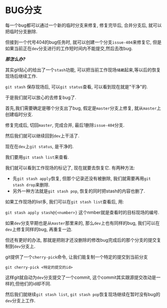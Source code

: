 # BUG分支

每一个bug都可以通过一个新的临时分支来修复, 修复完毕后, 合并分支后, 就可以把临时分支删除.

但接到一个代号404的bug任务时, 就可以创建一个分支`issue-404`来修复它, 但是如果当前正在`dev`分支进行的工作短时间内不能提交,然后去改bug.

***那怎么办?***

其实git贴心的给出了一个`stash`功能, 可以把当前工作现场`储藏`起来,等以后的恢复现场后继续工作.

`git stash` 保存现场后, 可以`git status`查看, 可以看到现在就是"干净"的.

于是我们就可以放心的去修复bug了.

首先,我们需要确定是哪个分支出了bug, 假定是`master`分支上修复, 就从`master`上创建临时分支.

修复完成后, 切回`master`, 完成合并, 最后1删除`issue-404`分支.

然后我们就可以继续回到`dev`上干活了.

现在在`dev`上`git status`, 是干净的.

我们要用`git stash list`来查看.

我们就可以看到工作现场的标记了, 现在就要去恢复它. 有两种方法:

- 先`git stash apply`恢复, 但那个记录还没有被删除, 我们就需要再用`git stash drop`来删除.
- 另外一种方法就是`git stash pop`, 恢复的同时把stash的内容也删了.

如果工作现场的list多, 我们可以在`git stash list`查看后, 用:

`git stash apply stash@{<number>}` 这个nmber就是查看时的目标现场的编号.

如果`dev`分支早期也是从`master`那里来的, 那么`dev`上也有同样的bug, 我们可以在`dev`上修复同样的bug, 再重复一边.

但还有更好的办法, 那就是把刚才还没删除的修改bug完成后的那个分支的提交复制到`dev`分支上.

git提供了一个`cherry-pick`命令, 让我们能复制一个特定的提交到当前分支

`git cherry-pick <特定的提交的id>`

这样git就自动为`dev`分支提交了一个commit, 这个commit其实跟源提交改动是一样的,但他们的id却不同.

然后我们就继续`git stash list`, `git stash pop`恢复现场继续在暂时没有bug的`dev`分支上工作.